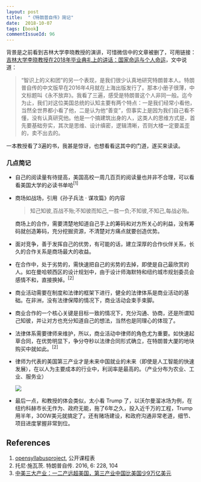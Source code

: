 ```yaml
---
layout: post
title:  "《特朗普自传》简记"
date:  2018-10-07
tags: [book]
commentIssueId: 96
---
```




背景是之前看到吉林大学李晓教授的演讲，可惜微信中的文章被删了，可用链接：[吉林大学李晓教授在2018年毕业典礼上的讲话：国家命运与个人命运](https://www.huxiu.com/article/250627.html)，文中说道：
> “智识上的义和团”的另一个表现，是我们很少认真地研究特朗普本人。特朗普自传的中文版早在2016年4月就在上海出版发行了。那本小册子很薄，中文标题叫《永不放弃》。我看了三遍，感受是特朗普这个人非同一般。迄今为止，我们对这位美国总统的认知主要有两个特点：一是我们经常小看他，当然全世界都小看了他，二是认为他“善变”，但事实上是因为我们自己看不懂，没有认真研究他。他是一个搞建筑出身的人，这类人的思维方式是，首先要基础夯实，其次是思维、设计缜密，逻辑清晰，否则大楼一定要盖歪的，卖不出去的。

一本教授看了3遍的书，我甚是惊讶，也想看看这其中的门道，遂买来读读。



### 几点简记

* 自己的阅读量有待提高，美国高校一周几百页的阅读量也并非不合理，可以看看美国大学的必读书单哈<sup>[1]</sup>

* 商场如战场，引用《孙子兵法 · 谋攻篇》的内容

  > 知己知彼,百战不殆;不知彼而知己,一胜一负;不知彼,不知己,每战必殆。

  商场上的合作，需要清楚地知道自己手上的筹码和对方所关心的利益，没有筹码就创造筹码，充分挖掘资源，不清楚对方痛点就要创造优势。

* 面对竞争，善于发挥自己的优势，有可能的话，建立深厚的合作伙伴关系，长久的合作关系是商场最大的收益。

* 在合作中，处于劣势的，需快速把自己的劣势的去掉，即使是自己最欣赏的人。如在曼哈顿西区的设计规划中，由于设计师海默特和纽约城市规划委员会感情不和，直接换掉。<sup>[2]</sup>

* 商业活动需要在制度和法律的框架下进行，健全的法律体系是商业活动的基础。在非洲，没有法律保障的情况下，商业活动会束手束脚。

* 商业合作的一个核心关键是目标一致的情况下，充分沟通、协商，还是所谓知己知彼，并让对方也充分知道自己的想法，当然也是同理心的体现了。

* 法律体系需要律师来维护，所以，商业活动中律师的角色尤为重要。如快速起草合同，在优势明显下，争分夺秒以法律合同形式确立，在特朗普大厦的地块购买中就如此。<sup>[2]</sup>

* 律师为代表的美国第三产业才是未来中国就业的未来（即使是人工智能的快速发展），在以人为主要成本的行业中，利润率是最高的。（产业分布为农业、工业、服务业）

  ![](https://user-images.githubusercontent.com/7157346/46580925-03d92100-ca61-11e8-9d70-d8367a595b0f.jpeg)

* 最后一点，和教授的体会类似，太小看 Trump 了，以沃尔曼溜冰场为例，在纽约科赫市长无作为、政府无能，拖了6年之久，投入近千万的工程，Trump 用半年，300W美元就搞定了。还有赌场建设，和政府沟通非常老道，细节、项目进度掌握非常到位。




## References

1. [opensyllabusproject](http://explorer.opensyllabusproject.org/), 公开课程表
2. 托尼·施瓦茨. 特朗普自传. 2016, 6: 228, 104
3. [中美三大产业：一二产远超美国，第三产业中国比美国少9万亿美元](https://baijiahao.baidu.com/s?id=1602246966718599890&wfr=spider&for=pc)